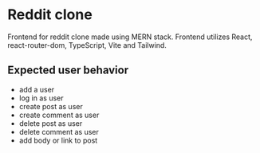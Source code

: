 # Reddit clone

Frontend for reddit clone made using MERN stack. Frontend utilizes React, react-router-dom, TypeScript, Vite and Tailwind.

## Expected user behavior

- add a user
- log in as user
- create post as user
- create comment as user
- delete post as user
- delete comment as user
- add body or link to post
